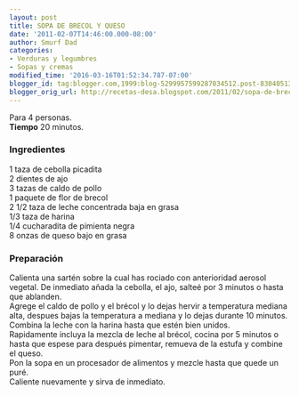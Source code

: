 ```yaml
---
layout: post
title: SOPA DE BRECOL Y QUESO
date: '2011-02-07T14:46:00.000-08:00'
author: Smurf Dad
categories:
- Verduras y legumbres
- Sopas y cremas
modified_time: '2016-03-16T01:52:34.787-07:00'
blogger_id: tag:blogger.com,1999:blog-5299957599287034512.post-8304051330778072085
blogger_orig_url: http://recetas-desa.blogspot.com/2011/02/sopa-de-brecol-y-queso.html
---
```


Para 4 personas.<br /><b>Tiempo</b> 20 minutos.<br /><h3>Ingredientes</h3>1 taza de cebolla picadita<br />2 dientes de ajo<br />3 tazas de caldo de pollo<br />1 paquete de flor de brecol<br />2 1/2 taza de leche concentrada baja en grasa<br />1/3 taza de harina<br />1/4 cucharadita de pimienta negra<br />8 onzas de queso bajo en grasa<br /><h3>Preparación</h3>Calienta una sartén sobre la cual has rociado con anterioridad aerosol vegetal. De inmediato añada la cebolla, el ajo, salteé por 3 minutos o hasta que ablanden.<br />Agrege el caldo de pollo y el brécol y lo dejas hervir a temperatura mediana alta, despues bajas la temperatura a mediana y lo dejas durante 10 minutos.<br />Combina la leche con la harina hasta que estén bien unidos.<br />Rapidamente incluya la mezcla de leche al brécol, cocina por 5 minutos o hasta que espese para después pimentar, remueva de la estufa y combine el queso.<br />Pon la sopa en un procesador de alimentos y mezcle hasta que quede un puré.<br />Caliente nuevamente y sirva de inmediato.